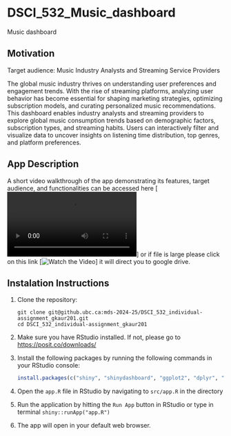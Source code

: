 # DSCI_532_Music_dashboard

Music dashboard

## Motivation

Target audience: Music Industry Analysts and Streaming Service Providers

The global music industry thrives on understanding user preferences and engagement trends. With the rise of streaming platforms, analyzing user behavior has become essential for shaping marketing strategies, optimizing subscription models, and curating personalized music recommendations. This dashboard enables industry analysts and streaming providers to explore global music consumption trends based on demographic factors, subscription types, and streaming habits. Users can interactively filter and visualize data to uncover insights on listening time distribution, top genres, and platform preferences.

## App Description

A short video walkthrough of the app demonstrating its features, target audience, and functionalities can be accessed here [![Video link](https://github.ubc.ca/mds-2024-25/DSCI_532_individual-assignment_gkaur201/blob/master/img/demo.mp4)] or if file is large please click on this link [![Watch the Video](https://drive.google.com/file/d/13DDF8NCmBvqu8NSjdsjOawR48GnqH-V2/view?usp=drive_link)] it will direct you to google drive.

## Instalation Instructions

1. Clone the repository:  

   ```shell
   git clone git@github.ubc.ca:mds-2024-25/DSCI_532_individual-assignment_gkaur201.git
   cd DSCI_532_individual-assignment_gkaur201
   ```  

2. Make sure you have RStudio installed. If not, please go to <https://posit.co/downloads/>

3. Install the following packages by running the following commands in your RStudio console:

   ```R
   install.packages(c("shiny", "shinydashboard", "ggplot2", "dplyr", "plotly"))
   ```

4. Open the `app.R` file in RStudio by navigating to `src/app.R` in the directory

5. Run the application by hitting the `Run App` button in RStudio or type in terminal `shiny::runApp("app.R")`

6. The app will open in your default web browser.


